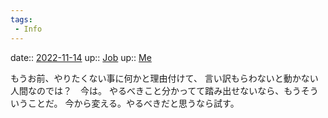 ```yaml
---
tags:
 - Info
---
```


date:: [2022-11-14](Daily_Note/2022-11-14.md)
up:: [Job](../Bar/Job.md)
up:: [Me](../Bar/Novel/Chaos/Me.md)

もうお前、やりたくない事に何かと理由付けて、
言い訳もらわないと動かない人間なのでは？　今は。
やるべきこと分かってて踏み出せないなら、もうそういうことだ。
今から変える。やるべきだと思うなら試す。